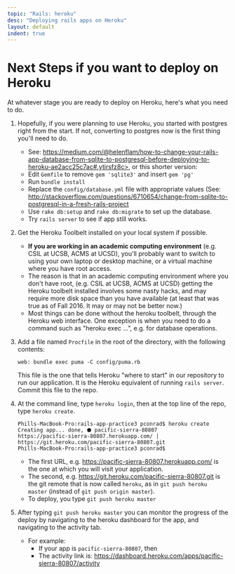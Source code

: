 ```yaml
---
topic: "Rails: heroku"
desc: "Deploying rails apps on Heroku"
layout: default
indent: true
---
```



# Next Steps if you want to deploy on Heroku

At whatever stage you are ready to deploy on Heroku, here's what you need to do.

1. Hopefully, if you were planning to use Heroku, you started with postgres right from the start.  If not, converting to postgres now is the first thing you'll need to do.     
    
    * See: https://medium.com/@helenflam/how-to-change-your-rails-app-database-from-sqlite-to-postgresql-before-deploying-to-heroku-ae2acc25c7ac#.ytirsfz8c>, or this shorter version:
    * Edit `Gemfile` to remove `gem 'sqlite3'` and insert `gem 'pg'`
    * Run `bundle install`
    * Replace the `config/database.yml` file with appropriate values (See: <http://stackoverflow.com/questions/6710654/change-from-sqlite-to-postgresql-in-a-fresh-rails-project>
    * Use `rake db:setup` and `rake db:migrate` to set up the database.
    * Try `rails server` to see if app still works.

2. Get the Heroku Toolbelt installed on your local system if possible. 
    * <b>If you are working in an academic computing environment</b> (e.g. CSIL at UCSB, ACMS at UCSD), you'll probably
         want to switch to using your own laptop or desktop machine, or a virtual machine where you have root access.
    * The reason is that in an academic computing environment where you don't have root, (e.g. CSIL at UCSB, 
         ACMS at UCSD)  getting the Heroku toolbelt installed involves some nasty hacks, and may require more 
         disk space than you have available (at least that was true as of Fall 2016.  It may or may not be better now.)
    * Most things can be done without the heroku toolbelt, through the Heroku web interface.  One exception is when
         you need to do a command such as "heroku exec ...", e.g. for database operations.

3. Add a file named `Procfile` in the root of the directory, with the following contents:

   ```
   web: bundle exec puma -C config/puma.rb
   ```
   
   This file is the one that tells Heroku "where to start" in our repository to run our application.  It is the Heroku
   equivalent of running `rails server`.   Commit this file to the repo.

4. At the command line, type `heroku login`, then at the top line of the repo, type `heroku create`.
         
    ```
    Phills-MacBook-Pro:rails-app-practice3 pconrad$ heroku create
    Creating app... done, ⬢ pacific-sierra-80807
    https://pacific-sierra-80807.herokuapp.com/ | https://git.heroku.com/pacific-sierra-80807.git
    Phills-MacBook-Pro:rails-app-practice3 pconrad$ 
    ```
    
    * The first URL, e.g. <https://pacific-sierra-80807.herokuapp.com/> is the one at which you will visit your application.
    * The second, e.g. <https://git.heroku.com/pacific-sierra-80807.git> is the git remote that is now called `heroku`, as in `git push heroku master` (instead of `git push origin master`).
    * To deploy, you type `git push heroku master`

5. After typing `git push heroku master` you can monitor the progress of the deploy by navigating to the heroku dashboard for
    the app, and navigating to the activity tab.  
    
    * For example:
        * If your app is `pacific-sierra-80807`, then
        * The activity link is: <https://dashboard.heroku.com/apps/pacific-sierra-80807/activity>

